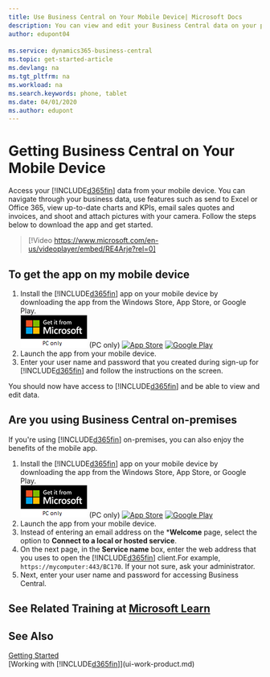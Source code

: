 ```yaml
---
title: Use Business Central on Your Mobile Device| Microsoft Docs
description: You can view and edit your Business Central data on your phone or tablet.
author: edupont04

ms.service: dynamics365-business-central
ms.topic: get-started-article
ms.devlang: na
ms.tgt_pltfrm: na
ms.workload: na
ms.search.keywords: phone, tablet
ms.date: 04/01/2020
ms.author: edupont
---
```


# Getting Business Central on Your Mobile Device
Access your [!INCLUDE[d365fin](includes/d365fin_md.md)] data from your mobile device. You can navigate through your business data, use features such as send to Excel or Office 365, view up-to-date charts and KPIs, email sales quotes and invoices, and shoot and attach pictures with your camera. Follow the steps below to download the app and get started.

> [!Video https://www.microsoft.com/en-us/videoplayer/embed/RE4Arje?rel=0]

## To get the app on my mobile device

1. Install the [!INCLUDE[d365fin](includes/d365fin_md.md)] app on your mobile device by downloading the app from the Windows Store, App Store, or Google Play.  
[![Windows Store](./media/install-mobile-app/windowsstore-v2.png)](https://go.microsoft.com/fwlink/?LinkId=734848) (PC only)
[![App Store](./media/install-mobile-app/appstore.png)](https://go.microsoft.com/fwlink/?LinkId=734847) [![Google Play](./media/install-mobile-app/googleplay.png)](https://go.microsoft.com/fwlink/?LinkId=734849)  
2. Launch the app from your mobile device.
3. Enter your user name and password that you created during sign-up for [!INCLUDE[d365fin](includes/d365fin_md.md)] and follow the instructions on the screen.

You should now have access to [!INCLUDE[d365fin](includes/d365fin_md.md)] and be able to view and edit data.

## Are you using Business Central on-premises

If you're using [!INCLUDE[d365fin](includes/d365fin_md.md)] on-premises, you can also enjoy the benefits of the mobile app.

1. Install the [!INCLUDE[d365fin](includes/d365fin_md.md)] app on your mobile device by downloading the app from the Windows Store, App Store, or Google Play.  
[![Windows Store](./media/install-mobile-app/windowsstore-v2.png)](https://go.microsoft.com/fwlink/?LinkId=734848) (PC only)
[![App Store](./media/install-mobile-app/appstore.png)](https://go.microsoft.com/fwlink/?LinkId=734847) [![Google Play](./media/install-mobile-app/googleplay.png)](https://go.microsoft.com/fwlink/?LinkId=734849)  
2. Launch the app from your mobile device.
3. Instead of entering an email address on the ***Welcome** page, select the option to **Connect to a local or hosted service**.
4. On the next page, in the **Service name** box, enter the web address that you uses to open the [!INCLUDE[d365fin](includes/d365fin_md.md)] client.For example, `https://mycomputer:443/BC170`. If your not sure, ask your administrator.
5. Next, enter your user name and password for accessing Business Central. 


## See Related Training at [Microsoft Learn](/learn/modules/alternative-interfaces-dynamics-365-business-central/index)

## See Also
[Getting Started](product-get-started.md)  
[Working with [!INCLUDE[d365fin](includes/d365fin_md.md)]](ui-work-product.md)  
